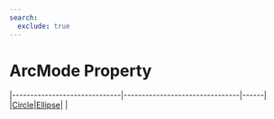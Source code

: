 ```yaml
---
search:
  exclude: true
---
```


<h1 class="heading"><span class="name">ArcMode Property</span></h1>

|------------------------------|--------------------------------|------|
|[Circle](../objects/circle.md)|[Ellipse](../objects/ellipse.md)|&nbsp;|
